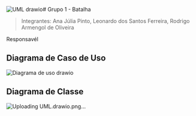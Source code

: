 ![UML drawio](https://github.com/user-attachments/assets/949015d6-6bc2-463e-985d-b91cf009850b)# Grupo 1 - Batalha
> Integrantes: Ana Júlia Pinto, Leonardo dos Santos Ferreira, Rodrigo Armengol de Oliveira

Responsavél 

## Diagrama de Caso de Uso
![Diagrama de uso drawio](https://github.com/user-attachments/assets/3895ffe2-13f0-4f4d-826d-b39c8f31107c)

## Diagrama de Classe
![Uploading UML.drawio.png…]()

